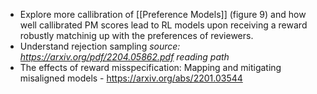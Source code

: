 
* Explore more callibration of [[Preference Models]] (figure 9) and how well callibrated PM scores lead to RL models upon receiving a reward robustly matchinig up with the preferences of reviewers.
* Understand rejection sampling
*source: https://arxiv.org/pdf/2204.05862.pdf
reading path*
* The effects of reward misspecification: Mapping and mitigating misaligned models - https://arxiv.org/abs/2201.03544
